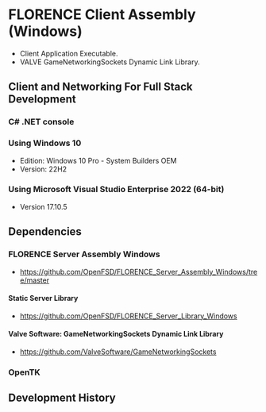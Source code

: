 # FLORENCE Client Assembly (Windows)
 - Client Application Executable.
 - VALVE GameNetworkingSockets Dynamic Link Library.

## Client and Networking For Full Stack Development
### C# .NET console

### Using Windows 10
- Edition: Windows 10 Pro - System Builders OEM
- Version: 22H2

### Using Microsoft Visual Studio Enterprise 2022 (64-bit) 
- Version 17.10.5

## Dependencies
### FLORENCE Server Assembly Windows
- https://github.com/OpenFSD/FLORENCE_Server_Assembly_Windows/tree/master
#### Static Server Library
- https://github.com/OpenFSD/FLORENCE_Server_Library_Windows
  
#### Valve Software: GameNetworkingSockets Dynamic Link Library
- https://github.com/ValveSoftware/GameNetworkingSockets

### OpenTK

## Development History


